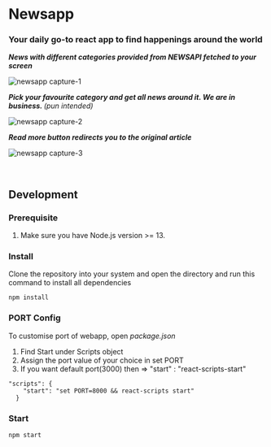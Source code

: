# Newsapp

### Your daily go-to react app to find happenings around the world 

<p><i><b>News with different categories provided from NEWSAPI fetched to your screen</b></i></p>

![newsapp capture-1](https://user-images.githubusercontent.com/64327599/164615778-48216106-c80c-4997-8a4a-c964d054f9fd.PNG)

<p><i><b>Pick your favourite category and get all news around it. We are in business. </b>(pun intended)</i></p>

![newsapp capture-2](https://user-images.githubusercontent.com/64327599/164615891-63604ac2-fd7d-4492-ad64-7d89e3c3740a.PNG)

<p><i><b>Read more button redirects you to the original article</b></i></p>

![newsapp capture-3](https://user-images.githubusercontent.com/64327599/164615982-efb1174e-73cf-4a42-bef7-cf9cfc012a71.PNG)

<br/>

## Development

### Prerequisite
1. Make sure you have Node.js version >= 13.

### Install
Clone the repository into your system and open the directory and run this command to install all dependencies
```
npm install
```
### PORT Config
To customise port of webapp, open <i>package.json</i> 
1. Find Start  under Scripts object
2. Assign the port value of your choice in set PORT
3. If you want default port(3000) then => "start" : "react-scripts-start"
```
"scripts": {
    "start": "set PORT=8000 && react-scripts start"
  }
 ```
 
### Start

```
npm start
```
